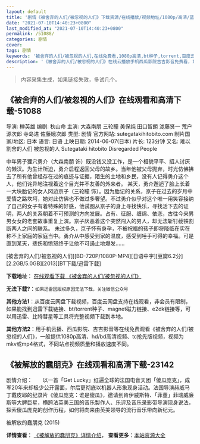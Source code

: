 ```yaml
---
layout: default
title: '剧情《被舍弃的人们/被忽视的人们》下载资源/在线播放/视频地址/1080p/高清/蓝光'
date: "2021-07-10T14:40:23+0800"
last_modified_at: "2021-07-10T14:40:23+0800"
permalink: /51088/
categories: 剧情
cover:
tags: 剧情
keywords: '被舍弃的人们/被忽视的人们,在线免费看,1080p高清,bt种子,torrent,百度云盘,magnet,磁力链,迅雷下载资源'
description: '《被舍弃的人们/被忽视的人们》在线云播放手机西瓜影院吉吉影音免费看，1080p高清bd/hd未删减完整版和tc抢先枪版，mkv/mp4格式，附带bt/torrent种子、magnet/磁力链、百度云盘、网盘资源迅雷下载链接'
---
```


>内容采集生成，如果链接失效，多试几个。


## 《被舍弃的人们/被忽视的人们》在线观看和高清下载-51088

导演: 榊英雄 编剧: 秋山命 主演: 大森南朋 三轮瞳 美保纯 田口智朗 泷藤贤一 荒户源次郎 寺岛进 佐藤蛾次郎 类型: 剧情 官方网站: sutegatakihitobito.com 制片国家/地区: 日本 语言: 日语 上映日期: 2014-06-07(日本) 片长: 123分钟 又名: 难以割舍的人们 被忽视的人 Sutegataki hitobito Disregarded People

中年男子狸穴勇介（大森南朋 饰）既没钱又没工作，是一个相貌平平、招人讨厌的懒汉。为生计所迫，勇介启程返回父母的故乡。当年他被父母抛弃，时光仿佛拂去了所有他曾经存在过的痕迹与证据，陌生的土地和乡民，没有人记得勇介这个人，他们诧异地注视着这个目光并不友善的外来者。 某天，勇介邂逅了脸上长着一大块胎记的女人冈边京子（三轮瞳 饰）。因为胎记的关系，京子在过去的岁月中爱情之路坎坷，她对此仿佛也不做过多奢望。不过勇介似乎对这个唯一用笑容接纳了自己的女子有着特殊的好感，他试图从京子的身上寻找快乐，寻找活下去的证明，两人的关系朝着不可预测的方向发展。占有、征服、缠绵、依恋，古往今来男男女女的老套故事重复上演。京子厌恶着这个突然闯入的男人，却无法斩钉截铁割断两人之间的联系。 未过多久，京子怀有身孕，不被祝福的孩子即将降临在实在称不上家庭的家庭当中。勇介从中感受到家的温度，感受到唾手可得的幸福。可是直到某天，悲伤和愤怒终于让他不可遏止地爆发……


[被舍弃的人们/被忽视的人们][BD-720P/1080P-MP4][日语中字][豆瓣6.2分][2.2GB/5.0GB][2013][BT下载/迅雷下载]

**下载地址**： [在线观看下载 《被舍弃的人们/被忽视的人们》](https://www.btdx8.com/torrent/sutegataki_hitobito_2013.html) 


**无法下载?**：`如果迅雷因版权原因无法下载，关注微信公众号 `

**其他方法1**：从百度云网盘下载视频，百度云网盘支持在线观看，非会员有限制，如果能找到迅雷下载链接、bt/torrent种子、magnet磁力链接、e2dk链接等，可以用迅雷、比特彗星等工具将完整视频下载到本地。

**其他方法2**：用手机云播、西瓜影院、吉吉影音等在线免费观看《被舍弃的人们/被忽视的人们》，一般提供1080p高清、hd/bd高清视频、tc抢先版视频，视频为mkv或mp4格式，不同站点视频质量和播放速度不同。


## 《被解放的蠢朋克》在线观看和高清下载-23142

剧情介绍：　　以一首「Get Lucky」红遍全球的法国电音天团「傻瓜庞克」，成军20年来却极少公开露面，尔后更彻底以机器人形象现身活动。法国导演赫威马丁戴皮耶的纪录片《傻瓜庞克：谁是傻瓜》，邀请到肯伊威斯特、「菲董」菲瑞威廉斯等大牌巨星，横跨法英美三国的音乐製作人、乐评及音乐录影带导演现身说法，探索傻瓜庞克的创作历程，如何将向来由英美领导的流行音乐带向新纪元。


被解放的蠢朋克 (2015)

**详情查看**： [《被解放的蠢朋克》详情介绍](/movie/23142/)， **查看更多**：[本站资源大全](/movie/t/all/)

